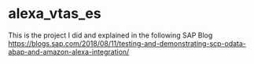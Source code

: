 # alexa_vtas_es
This is the project I did and explained in the following SAP Blog https://blogs.sap.com/2018/08/11/testing-and-demonstrating-scp-odata-abap-and-amazon-alexa-integration/
